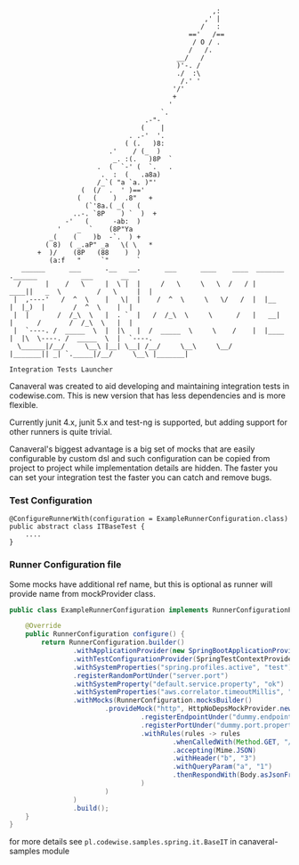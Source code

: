 ```
                                                   ,:
                                                 ,' |
                                                /   :
                                             =='   /==
                                              / O / .
                                             /   /.
                                          __/   /
                                          )'-. /
                                          ./  :\
                                           /.' '
                                         '/'
                                         +
                                        '
                                      `.
                                  .-"-
                                 (    |
                              . .-'  '.
                             ( (.   )8:
                         .'    / (_  )
                          _. :(.   )8P  `
                      .  (  `-' (  `.   .
                       .  :  (   .a8a)
                      /_`( "a `a. )"'
                  (  (/  .  ' )=='
                 (   (    )  .8"   +   
                   (`'8a.( _(   (      
                ..-. `8P    ) `  )  +  
              -'   (      -ab:  )      
            '    _  `    (8P"Ya        
          _(    (    )b  -`.  ) +      
         ( 8)  ( _.aP" _a   \( \   *   
       +  )/    (8P   (88    )  )
          (a:f   "     `"       `
   ______      ___      .__   __.      ___      ____    ____  _______ .______           ___       __
  /      |    /   \     |  \ |  |     /   \     \   \  /   / |   ____||   _  \         /   \     |  |
 |  ,----'   /  ^  \    |   \|  |    /  ^  \     \   \/   /  |  |__   |  |_)  |       /  ^  \    |  |
 |  |       /  /_\  \   |  . `  |   /  /_\  \     \      /   |   __|  |      /       /  /_\  \   |  |
 |  `----. /  _____  \  |  |\   |  /  _____  \     \    /    |  |____ |  |\  \----. /  _____  \  |  `----.
  \______|/__/     \__\ |__| \__| /__/     \__\     \__/     |_______|| _| `._____|/__/     \__\ |_______|
                                                                                Integration Tests Launcher
```

Canaveral was created to aid developing and maintaining integration tests in codewise.com. This is new version
that has less dependencies and is more flexible. 

Currently junit 4.x, junit 5.x and test-ng is supported, but adding support for other runners is quite trivial.

Canaveral's biggest advantage is a big set of mocks that are easily configurable by custom dsl and such configuration
can be copied from project to project while implementation details are hidden. The faster you can set your integration
test the faster you can catch and remove bugs.

### Test Configuration
```
@ConfigureRunnerWith(configuration = ExampleRunnerConfiguration.class)
public abstract class ITBaseTest {
    ....
}
```

### Runner Configuration file
Some mocks have additional ref name, but this is optional as runner will provide name from mockProvider class.
```java
public class ExampleRunnerConfiguration implements RunnerConfigurationProvider {

    @Override
    public RunnerConfiguration configure() {
        return RunnerConfiguration.builder()
                .withApplicationProvider(new SpringBootApplicationProvider(MySpringBootApp.class, ...))
                .withTestConfigurationProvider(SpringTestContextProvider.setUp()...build())
                .withSystemProperties("spring.profiles.active", "test")
                .registerRandomPortUnder("server.port")
                .withSystemProperty("default.service.property", "ok")
                .withSystemProperties("aws.correlator.timeoutMillis", "5000")
                .withMocks(RunnerConfiguration.mocksBuilder()
                        .provideMock("http", HttpNoDepsMockProvider.newConfig()
                                 .registerEndpointUnder("dummy.endpoint.property")
                                 .registerPortUnder("dummy.port.property")
                                 .withRules(rules -> rules
                                         .whenCalledWith(Method.GET, "/path-to-resource")
                                         .accepting(Mime.JSON)
                                         .withHeader("b", "3")
                                         .withQueryParam("a", "1")
                                         .thenRespondWith(Body.asJsonFrom("{\"name\": \"bob\"}"))
                                 )
                        )
                )
                .build();
    }
}
```

for more details see ```pl.codewise.samples.spring.it.BaseIT``` in canaveral-samples module